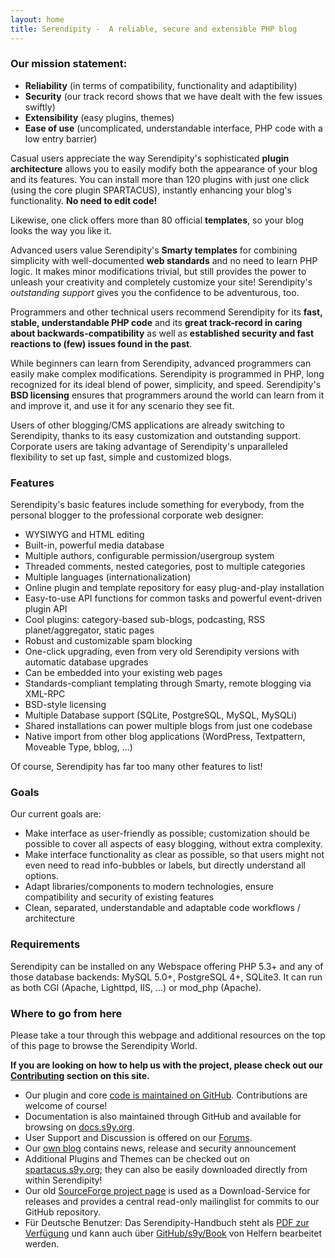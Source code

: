 ```yaml
---
layout: home
title: Serendipity -  A reliable, secure and extensible PHP blog
---
```

### Our mission statement:

* **Reliability** (in terms of compatibility, functionality and adaptibility)
* **Security** (our track record shows that we have dealt with the few issues swiftly)
* **Extensibility** (easy plugins, themes)
* **Ease of use** (uncomplicated, understandable interface, PHP code with a low entry barrier)

Casual users appreciate the way Serendipity's sophisticated **plugin architecture** allows you to easily modify both the appearance of your blog and its features. You can install more than 120 plugins with just one click (using the core plugin SPARTACUS), instantly enhancing your blog's functionality. **No need to edit code!**

Likewise, one click offers more than 80 official **templates**, so your blog looks the way you like it.

Advanced users value Serendipity's **Smarty templates** for combining simplicity with well-documented **web standards** and no need to learn PHP logic. It makes minor modifications trivial, but still provides the power to unleash your creativity and completely customize your site! Serendipity's *outstanding support* gives you the confidence to be adventurous, too.

Programmers and other technical users recommend Serendipity for its **fast, stable, understandable PHP code** and its **great track-record in caring about backwards-compatibility** as well as **established security and fast reactions to (few) issues found in the past**.

While beginners can learn from Serendipity, advanced programmers can easily make complex modifications. Serendipity is programmed in PHP, long recognized for its ideal blend of power, simplicity, and speed. Serendipity's **BSD licensing** ensures that programmers around the world can learn from it and improve it, and use it for any scenario they see fit.

Users of other blogging/CMS applications are already switching to Serendipity, thanks to its easy customization and outstanding support.  Corporate users are taking advantage of Serendipity's unparalleled flexibility to set up fast, simple and customized blogs.

### Features

Serendipity's basic features include something for everybody, from the personal blogger to the professional corporate web designer:

* WYSIWYG and HTML editing
* Built-in, powerful media database
* Multiple authors, configurable permission/usergroup system
* Threaded comments, nested categories, post to multiple categories
* Multiple languages (internationalization)
* Online plugin and template repository for easy plug-and-play installation
* Easy-to-use API functions for common tasks and powerful event-driven plugin API
* Cool plugins: category-based sub-blogs, podcasting, RSS planet/aggregator, static pages
* Robust and customizable spam blocking
* One-click upgrading, even from very old Serendipity versions with automatic database upgrades
* Can be embedded into your existing web pages
* Standards-compliant templating through Smarty, remote blogging via XML-RPC
* BSD-style licensing
* Multiple Database support (SQLite, PostgreSQL, MySQL, MySQLi)
* Shared installations can power multiple blogs from just one codebase
* Native import from other blog applications (WordPress, Textpattern, Moveable Type, bblog, ...)

Of course, Serendipity has far too many other features to list!

### Goals

Our current goals are:

* Make interface as user-friendly as possible; customization should be possible to cover all aspects of easy blogging, without extra complexity.
* Make interface functionality as clear as possible, so that users might not even need to read info-bubbles or labels, but directly understand all options.
* Adapt libraries/components to modern technologies, ensure compatibility and security of existing features
* Clean, separated, understandable and adaptable code workflows / architecture

### Requirements

Serendipity can be installed on any Webspace offering PHP 5.3+ and any of those database backends: MySQL 5.0+, PostgreSQL 4+, SQLite3. It can run as both CGI (Apache, Lighttpd, IIS, ...) or mod_php (Apache).

### Where to go from here

Please take a tour through this webpage and additional resources on the top of this page to browse the Serendipity World.

**If you are looking on how to help us with the project, please check out our [Contributing](/docs/contributing/index.html) section on this site.**

* Our plugin and core [code is maintained on GitHub](https://github.com/s9y/). Contributions are welcome of course!
* Documentation is also maintained through GitHub and available for browsing on [docs.s9y.org](http://docs.s9y.org).
* User Support and Discussion is offered on our [Forums](http://board.s9y.org).
* Our [own blog](http://blog.s9y.org) contains news, release and security announcement
* Additional Plugins and Themes can be checked out on [spartacus.s9y.org](http://spartacus.s9y.org); they can also be easily downloaded directly from within Serendipity!
* Our old [SourceForge project page](http://sf.net/projects/php-blog) is used as a Download-Service for releases and provides a central read-only mailinglist for commits to our GitHub repository.
* Für Deutsche Benutzer: Das Serendipity-Handbuch steht als [PDF zur Verfügung](https://github.com/s9y/Book/blob/master/serendipity.pdf?raw=true) und kann auch über [GitHub/s9y/Book](https://github.com/s9y/Book) von Helfern bearbeitet werden.

